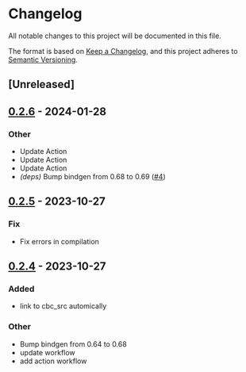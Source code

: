 # Changelog
All notable changes to this project will be documented in this file.

The format is based on [Keep a Changelog](https://keepachangelog.com/en/1.0.0/),
and this project adheres to [Semantic Versioning](https://semver.org/spec/v2.0.0.html).

## [Unreleased]

## [0.2.6](https://github.com/Maroon502/coincbc-sys/compare/v0.2.5...v0.2.6) - 2024-01-28

### Other
- Update Action
- Update Action
- Update Action
- *(deps)* Bump bindgen from 0.68 to 0.69 ([#4](https://github.com/Maroon502/coincbc-sys/pull/4))

## [0.2.5](https://github.com/Maroon502/coincbc-sys/compare/v0.2.4...v0.2.5) - 2023-10-27

### Fix
- Fix errors in compilation

## [0.2.4](https://github.com/Maroon502/coincbc-sys/compare/v0.2.3...v0.2.4) - 2023-10-27

### Added
- link to cbc_src automically

### Other
- Bump bindgen from 0.64 to 0.68
- update workflow
- add action workflow
